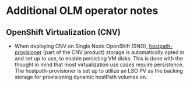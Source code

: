 # Additional OLM operator notes

## OpenShift Virtualization (CNV)

- When deploying CNV on Single Node OpenShift (SNO), [hostpath-provisioner](https://github.com/kubevirt/hostpath-provisioner) (part of the CNV product) storage is automatically opted in and set up to use, to enable persisting VM disks.
  This is done with the thought in mind that most virtualization use cases require persistence.
  The hostpath-provisioner is set up to utilize an LSO PV as the backing storage for provisioning dynamic hostPath volumes on.
